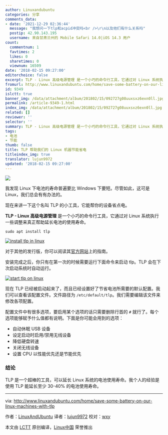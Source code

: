 ```yaml
---
author: Linuxandubuntu
categories: 分享
comments_data:
- date: '2021-12-29 02:36:44'
  message: "我想问一下tlp和acpid冲突吗<br />\r\n以及他们有什么关系吗"
  postip: 42.90.143.195
  username: 来自甘肃兰州的 Mobile Safari 14.0|iOS 14.3 用户
count:
  commentnum: 1
  favtimes: 2
  likes: 0
  sharetimes: 0
  viewnum: 16509
date: '2018-02-15 09:27:00'
editorchoice: false
excerpt: TLP - Linux 高级电源管理 是一个小巧的命令行工具，它通过对 Linux 系统执行一些调整来真正帮助延长电池的使用寿命。
fromurl: http://www.linuxandubuntu.com/home/save-some-battery-on-our-linux-machines-with-tlp
id: 9349
islctt: true
banner_img: /data/attachment/album/201802/15/092727g08uuxsxz6exn0ll.jpg
permalink: /article-9349-1.html
index_img: /data/attachment/album/201802/15/092727g08uuxsxz6exn0ll.jpg.thumb.jpg
related: []
reviewer: ''
selector: ''
summary: TLP - Linux 高级电源管理 是一个小巧的命令行工具，它通过对 Linux 系统执行一些调整来真正帮助延长电池的使用寿命。
tags:
- 电池
- 节能
thumb: false
title: TLP 帮助我们的 Linux 机器节能省电
titleindex_img: true
translator: lujun9972
updated: '2018-02-15 09:27:00'
---
```


![](/data/attachment/album/201802/15/092727g08uuxsxz6exn0ll.jpg)


我发现 Linux 下电池的寿命普遍要比 Windows 下要短。尽管如此，这可是 Linux，我们总会有有办法的。


现在来讲一下这个名叫 TLP 的小工具，它能帮你的设备省点电。


**TLP - Linux 高级电源管理** 是一个小巧的命令行工具，它通过对 Linux 系统执行一些调整来真正帮助延长电池的使用寿命。



```
sudo apt install tlp

```

[![install tlp in linux](/data/attachment/album/201802/15/092728neii3i4fwmbbiukw.jpg)](http://www.linuxandubuntu.com/uploads/2/1/1/5/21152474/edited/install-tlp-in-linux.jpeg)


对于其他的发行版，你可以阅读其[官方网站](http://linrunner.de/en/tlp/docs/tlp-linux-advanced-power-management.html)上的指南。


安装完成之后，你只有在第一次的时候需要运行下面命令来启动 tlp。TLP 会在下次启动系统时自动运行。


[![start tlp on linux](/data/attachment/album/201802/15/092728se660iub3bjtife0.jpg)](http://www.linuxandubuntu.com/uploads/2/1/1/5/21152474/edited/start-tlp-on-linux.jpeg)


​现在 TLP 已经被启动起来了，而且已经设置好了节省电池所需要的默认配置。我们可以查看该配置文件。文件路径为 `/etc/default/tlp`。我们需要编辑该文件来修改各项配置。


配置文件中有很多选项，要启用某个选项的话只需要删除行首的 `#` 就行了。每个选项能够赋予什么值都有说明。下面是你可能会用到的选项：


* 自动休眠 USB 设备
* 设定启动时启用/禁用无线设备
* 降低硬盘转速
* 关闭无线设备
* 设置 CPU 以性能优先还是节能优先


### 结论


​TLP 是一个超棒的工具，可以延长 Linux 系统的电池使用寿命。我个人的经验是使用 TLP 能延长至少 30-40% 的电池使用寿命。




---


via: <http://www.linuxandubuntu.com/home/save-some-battery-on-our-linux-machines-with-tlp>


作者：[LinuxAndUbuntu](http://www.linuxandubuntu.com) 译者：[lujun9972](https://github.com/lujun9972) 校对：[wxy](https://github.com/wxy)


本文由 [LCTT](https://github.com/LCTT/TranslateProject) 原创编译，[Linux中国](https://linux.cn/) 荣誉推出